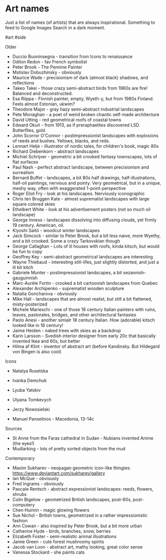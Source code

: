 # Art names

Just a list of names (of artists) that are always inspirational. Something to feed to Google Images Search in a dark moment.

#art #side

Older
* Duccio Buoninsegna - transition from Icons to renaissance 
* Odilon Redon - fav French symbolist
* Peter Brook - The Pennine Painter
* Mstislav Dobuzhinsky - obviously
* Maurice Wade - precisionism of dark (almost black) shadows, and reflections
* Takeo Takei - those crazy semi-abstract birds from 1960s are fire! Balanced and deconstructed.
* Esa Riippa - Finnish painter, empty, Wyeth-y, but from 1980s Finland. Feels almost Estonian, ukwim?
* Theodore Major - gray hazy semi-abstract industrial landscapes
* Pete Monaghan - a poet of weird broken chaotic self-made architecture
* David Utting - red geometrical roofs of coastal towns
* Edward Okuń - from 1913, as if preraphaelites discovered LSD. Butterflies, gold.
* John Scorror O'Connor - postimpressionist landscapes with explosions of reeds and bushes. Yellows, blacks, and reds.
* Lennart Helje - illustrator of nordic tales, for children's book, magic 80s
* Richard Diebenkorn - abstract landscapes
* Michiel Schrijver - geometric a bit crooked fantasy townscapes, lots of flat surfaces
* Paul Nash - perfect abstract landscape, between precisionism and surrealism
* Bernard Buffet - landscapes, a bit 80s half drawings, half-illustrations, half-oil paintings, nervious and pointy. Very geometrical, but in a unique, meshy way, often with exaggerated 1-point perspective
* Roger Eliot Fry - look at his landscapes. Nerviously iconographic
* Chris ten Bruggen Kate - almost suprematist landscapes with large square colored skies
* Ethelbert White - look at his advertisement posters (not so much oil landscape)
* George Inness - landscapes dissolving into diffusing clouds, yet firmly 19 century. American, oil.
* Kiyoshi Saitō - woodcut winter landscapes
* Jack Simcock - similar to Peter Brook, but a bit less naive, more Wyethy, and a bit crooked. Some a crazy Tarkovskian though
* George Callaghan - Lots of lil houses with roofs, kinda kitsch, but would be fun to copy
* Geoffrey Key - semi-abstract geometrical landscapes are interesting
* Wayne Thiebaud - interesting still-lifes, just slightly distorted, and just a lil bit kitch
* Gabriele Munter - postimpressionist landscapes, a bit sezannish-gauguinnish
* Marc-Aurèle Fortin - crooked a bit cartoonish landscapes from Quebec
* Alexander Archipenko - suprematist wooden sculpture
* Natalia Goncharova - obviously
* Mike Hall - landscapes that are almost realist, but still a bit flattened, misty-posterized
* Michele Marieschi - one of those 18 century Italian painters with ruins, leaves, pastorales, bridges, and other architectural fantasies
* Paolo Anesi - another simialr 18 century Italian. How (adorable) kitsch looked like in 18 century!
* Jaime Heiden - naked trees with skies as a backdrop
* Karin Larsson - Svedish interior designer from early 20c that basically invented Ikea and 60s, but better
* Hilma af Klint - inventor of abstract art (before Kandinsky. But Hildegard von Bingen is also cool)

Icons
* Natalya Rusetska
* Ivanka Demchuk
* Lyuba Yatskiv
* Ulyana Tomkevych
* Jerzy Nowosielski

* Manuel Panselinos - Macedonia, 13-14c

Sources
* St Anne from the Faras cathedral in Sudan - Nubians invented Anime (the eyes!)
* Mudlarking - lots of pretty sorted objects from the mud

Contemporary
* Maxim Sukharev - neopagan geometric icon-like thingies: https://www.deviantart.com/sukharev/gallery
* Ian McQue - obviously
* Fred Ingrams - obviously
* Pascale Rentsch - abstract expressionist landscapes: reeds, flowers, shrubs
* Colin Bigelow - geometrized British landscapes, post-60s, post-computery
* Chen Huimin - magic glowing flowers
* Sue Nichol - British towns, geometrized in a rather impressionistic fashion
* Ann Cowan - also inspired by Peter Brook, but a bit more urban
* Catherine Hyde - birds, branches, snow, berries
* Elizabeth Foster - semi-realistic animal illustrations
* Jamie Green - cute forest mushroomy spirits
* Jacob van Loon - abstract art, mathy looking, great color sense
* Vanessa Stockard - she paints cats